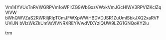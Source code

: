 Vm14YVUxTnRVWGRPVm1oWFlrZG9WbGxzVWxkVmJGcHlWV3RPVlZKclZqVlVW
bWhQWVZaS2RWRlljRlpTCmJFWXpWWHBDVDJSR1ZuUmlSbkJXQ2xaRVFUVlJN
bVIzWkZkUmVsVlVNRXREYlVwdVlXYzlQUW9LZG1GNQoKY2lu

trm